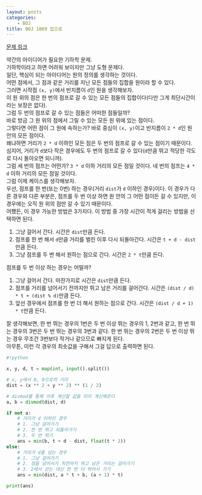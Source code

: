 ```yaml
---
layout: posts
categories:
    - BOJ
title: BOJ 1069 집으로
---
```


[문제 링크](https://www.acmicpc.net/problem/1069)

약간의 아이디어가 필요한 기하학 문제.  
기하학이라고 하면 어려워 보이지만 그냥 도형 문제다.  
일단, 핵심이 되는 아이디어는 원의 정의를 생각하는 것이다.  
어떤 점에서, 그 점과 같은 거리를 지닌 모든 점들의 집합을 원이라 할 수 있다.  
그러면 시작점 `(x, y)`에서 반지름이 `d`인 원을 생각해보자.  
이 원 위의 점은 한 번의 점프로 갈 수 있는 모든 점들의 집합이다(다만 그게 최단시간이라는 보장은 없다).  
그럼 두 번의 점프로 갈 수 있는 점들은 어떠한 점들일까?  
바로 방금 그 원 위의 점에서 그릴 수 있는 모든 원 위에 있는 점이다.  
그렇다면 어떤 점이 그 원에 속하는가? 바로 중심이 `(x, y)`이고 반지름이 `2 * d`인 원 안의 모든 점이다.  
왜냐하면 거리가 `2 * d` 이하인 모든 점은 두 번의 점프로 갈 수 있는 점이기 때문이다.  
심지어, 거리가 `d`보다 작은 경우에도 두 번의 점프로 갈 수 있다(`d`만큼 뛰고 적당한 각도로 다시 돌아오면 되니까).  
그럼 세 번의 점프는 어떤가? `3 * d` 이하 거리의 모든 점일 것이다. 네 번의 점프는 `4 * d` 이하 거리의 모든 점일 것이다.  
그럼 이제 케이스를 생각해보자.  
우선, 점프를 한 번(또는 0번) 하는 경우(거리 `dist`가 `d` 이하인 경우)이다. 이 경우가 다른 경우와 다른 부분은, 점프를 두 번 이상 하면 원 안의 그 어떤 점이든 갈 수 있지만, 이 경우에는 오직 원 위의 점만 갈 수 있기 때문이다.  
어쨌든, 이 경우 가능한 방법은 3가지다. 이 방법 중 가장 시간이 적게 걸리는 방법을 선택하면 된다.  
1) 그냥 걸어서 간다. 시간은 `dist`만큼 든다.  
2) 점프를 한 번 해서 `d`만큼 거리를 벌린 이후 다시 되돌아간다. 시간은 `t + d - dist`만큼 든다.  
3) 그냥 점프를 두 번 해서 원하는 점으로 간다. 시간은 `2 * t`만큼 든다.  

점프를 두 번 이상 하는 경우는 어떨까?  
1) 그냥 걸어서 간다. 마찬가지로 시간은 `dist`만큼 든다.  
2) 점프를 거리를 넘어서기 전까지만 뛰고 남은 거리를 걸어간다. 시간은 `(dist / d) * t + (dist % d)`만큼 든다.  
3) 앞선 경우에서 점프를 한 번 더 해서 원하는 점으로 간다. 시간은 `(dist / d + 1) * t`만큼 든다.

잘 생각해보면, 한 번 뛰는 경우의 1번은 두 번 이상 뛰는 경우의 1, 2번과 같고, 한 번 뛰는 경우의 3번은 두 번 뛰는 경우의 3번과 같다. 한 번 뛰는 경우의 2번은 두 번 이상 뛰는 경우 무조건 3번보다 작거나 같으므로 빠지게 된다.  
아무튼, 이런 각 경우의 최솟값을 구해서 그걸 답으로 출력하면 된다.  


```python
#!python

x, y, d, t = map(int, input().split())

# x, y에서 0, 0으로의 거리
dist = (x ** 2 + y ** 2) ** (1 / 2)

# divmod를 통해 이후 계산할 값을 미리 계산해준다
a, b = divmod(dist, d)

if not a:
    # 거리가 d 이하인 경우
    # 1. 그냥 걸어가기
    # 2. 한 번 뛰고 되돌아가기
    # 3. 두 번 뛰기
    ans = min(b, t + d - dist, float(t * 2))
else:
    # 거리가 d를 넘는 경우
    # 1. 그냥 걸어가기
    # 2. 점을 넘어서기 직전까지 뛰고 남은 거리는 걸어가기
    # 3. 2에서 걷는 대신 한 번 더 뛰어서 가기
    ans = min(dist, a * t + b, (a + 1) * t)

print(ans)

```
